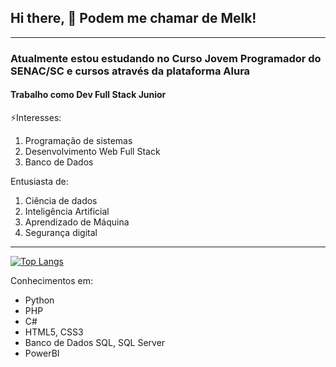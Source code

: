 ## Hi there, 👋 Podem me chamar de Melk!
***
### Atualmente estou estudando no **Curso Jovem Programador** do SENAC/SC e cursos através da plataforma **Alura**
#### Trabalho como Dev Full Stack Junior

⚡Interesses:
1. Programação de sistemas
2. Desenvolvimento Web Full Stack 
3. Banco de Dados


Entusiasta de:
1. Ciência de dados
2. Inteligência Artificial
3. Aprendizado de Máquina
4. Segurança digital
---
[![Top Langs](https://github-readme-stats.vercel.app/api/top-langs/?username=melkmuller&langs_count=8)](https://github.com/anuraghazra/github-readme-stats)

Conhecimentos em:
- Python
- PHP
- C#
- HTML5, CSS3
- Banco de Dados SQL, SQL Server
- PowerBI

